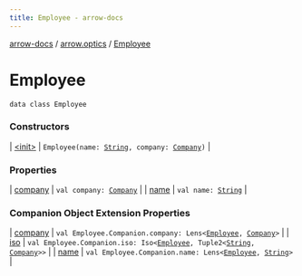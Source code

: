 ```yaml
---
title: Employee - arrow-docs
---
```


[arrow-docs](../../index.html) / [arrow.optics](../index.html) / [Employee](./index.html)

# Employee

`data class Employee`

### Constructors

| [&lt;init&gt;](-init-.html) | `Employee(name: `[`String`](https://kotlinlang.org/api/latest/jvm/stdlib/kotlin/-string/index.html)`, company: `[`Company`](../-company/index.html)`)` |

### Properties

| [company](company.html) | `val company: `[`Company`](../-company/index.html) |
| [name](name.html) | `val name: `[`String`](https://kotlinlang.org/api/latest/jvm/stdlib/kotlin/-string/index.html) |

### Companion Object Extension Properties

| [company](../company.html) | `val Employee.Companion.company: Lens<`[`Employee`](./index.html)`, `[`Company`](../-company/index.html)`>` |
| [iso](../iso.html) | `val Employee.Companion.iso: Iso<`[`Employee`](./index.html)`, Tuple2<`[`String`](https://kotlinlang.org/api/latest/jvm/stdlib/kotlin/-string/index.html)`, `[`Company`](../-company/index.html)`>>` |
| [name](../name.html) | `val Employee.Companion.name: Lens<`[`Employee`](./index.html)`, `[`String`](https://kotlinlang.org/api/latest/jvm/stdlib/kotlin/-string/index.html)`>` |

